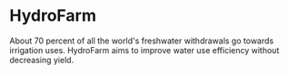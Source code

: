 # HydroFarm
About 70 percent of all the world's freshwater withdrawals go towards irrigation uses. HydroFarm aims to improve water use efficiency without decreasing yield.

